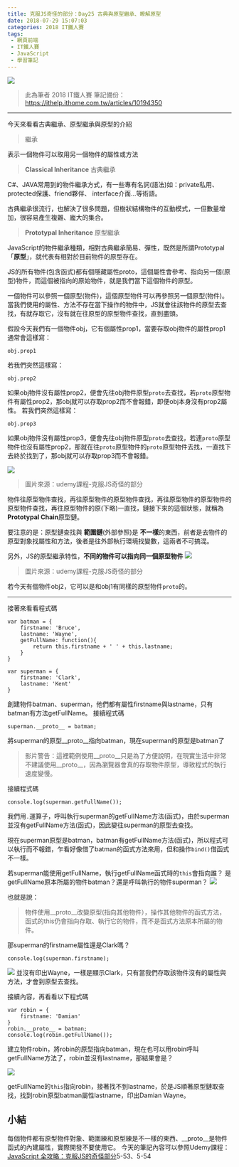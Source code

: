 ```yaml
---
title: 克服JS奇怪的部分：Day25 古典與原型繼承、瞭解原型
date: 2018-07-29 15:07:03
categories: 2018 IT鐵人賽
tags:
 - 網頁前端
 - IT鐵人賽
 - JavaScript
 - 學習筆記
---
```

![](https://3.bp.blogspot.com/-Tobgbk_ruTo/W1wauidkz1I/AAAAAAAAIb8/LyvyyZ0sqP4fIvkiWmvOZuFJj7HD-QAJACLcBGAs/s1600/2018ITMANJS25.png)
<!-- more -->
> 此為筆者 2018 IT鐵人賽 筆記備份：https://ithelp.ithome.com.tw/articles/10194350

---

今天來看看古典繼承、原型繼承與原型的介紹

> 繼承

表示一個物件可以取用另一個物件的屬性或方法

> **Classical Inheritance** 古典繼承

C#、JAVA常用到的物件繼承方式，有一些專有名詞(語法)如：private私用、protected保護、friend夥伴、 interface介面...等術語。

古典繼承很流行，也解決了很多問題，但樹狀結構物件的互動模式，一但數量增加，很容易產生複雜、龐大的集合。

> **Prototypal Inheritance** 原型繼承

JavaScript的物件繼承種類，相對古典繼承簡易、彈性，既然是所謂Prototypal「**原型**」，就代表有相對於目前物件的原型存在。

JS的所有物件(包含函式)都有個隱藏屬性proto，這個屬性會參考、指向另一個(原型)物件，而這個被指向的原始物件，就是我們當下這個物件的原型。

一個物件可以參照一個原型(物件)，這個原型物件可以再參照另一個原型(物件)。
當我們使用的屬性、方法不存在當下操作的物件中，JS就會往該物件的原型去查找，有就存取它，沒有就在往原型的原型物件查找，直到盡頭。

假設今天我們有一個物件obj，它有個屬性prop1，當要存取obj物件的屬性prop1通常會這樣寫：
```JS
obj.prop1
```
若我們突然這樣寫：
```JS
obj.prop2
```
如果obj物件沒有屬性prop2，便會先往obj物件原型`proto`去查找，若`proto`原型物件有屬性prop2，那obj就可以存取prop2而不會報錯，即便obj本身沒有prop2屬性。
若我們突然這樣寫：
```JS
obj.prop3
```
如果obj物件沒有屬性prop3，便會先往obj物件原型`proto`去查找，若連`proto`原型物件也沒有屬性prop2，那就在往`proto`原型物件的`proto`原型物件去找，一直找下去終於找到了，那obj就可以存取prop3而不會報錯。

![](https://i.imgur.com/Q86W4Kd.png)

> 圖片來源：udemy課程-克服JS奇怪的部分 

物件往原型物件查找，再往原型物件的原型物件查找，再往原型物件的原型物件的原型物件查找，再往原型物件的原(下略)一直找，鏈接下來的這個狀態，就稱為**Prototypal Chain**原型鏈。

要注意的是：原型鏈查找與 **範圍鏈**(外部參照)是 **不一樣**的東西，前者是去物件的原型對象找屬性和方法，後者是往外部執行環境找變數，這兩者不可搞混。

另外，JS的原型繼承特性，**不同的物件可以指向同一個原型物件**
![](https://i.imgur.com/rbOLgW9.png)

> 圖片來源：udemy課程-克服JS奇怪的部分 

若今天有個物件obj2，它可以是和obj1有同樣的原型物件`proto`的。

---

接著來看看程式碼
```JS
var batman = {
	firstname: 'Bruce',
	lastname: 'Wayne',
	getFullName: function(){
		return this.firstname + ' ' + this.lastname;
	}
}

var superman = {
	firstname: 'Clark',
	lastname: 'Kent'
}
```
創建物件batman、superman，他們都有屬性firstname與lastname，只有batman有方法getFullName。
接續程式碼
```JS
superman.__proto__ = batman;
```
將superman的原型__proto__指向batman，現在superman的原型是batman了

> 影片警告：這裡範例使用__proto__只是為了方便說明，在現實生活中非常不建議使用__proto__，因為瀏覽器會真的存取物件原型，導致程式的執行速度變慢。


接續程式碼
```JS
console.log(superman.getFullName());
```

我們用`.`運算子，呼叫執行superman的getFullName方法(函式)，由於superman並沒有getFullName方法(函式)，因此變往superman的原型去查找。

現在superman原型是batman，batman有getFullName方法(函式)，所以程式可以執行而不報錯，乍看好像借了batman的函式方法來用，但和操作`bind()`借函式不一樣。

若superman能使用getFullName，執行getFullName函式時的`this`會指向誰？
是getFullName原本所屬的物件batman？還是呼叫執行的物件superman？
![](https://i.imgur.com/rTVKFlt.png)

也就是說：

> 物件使用__proto__改變原型(指向其他物件），操作其他物件的函式方法，函式的this仍會指向存取、執行它的物件，而不是函式方法原本所屬的物件。

那superman的firstname屬性還是Clark嗎？
```JS
console.log(superman.firstname);
```
![](https://i.imgur.com/6APq9G8.png)
並沒有印出Wayne，一樣是顯示Clark，只有當我們存取該物件沒有的屬性與方法，才會到原型去查找。

接續內容，再看看以下程式碼
```JS
var robin = {
	firstname: 'Damian'
}
robin.__proto__ = batman;
console.log(robin.getFullName());
```
建立物件robin，將robin的原型指向batman，現在也可以用robin呼叫getFullName方法了，robin並沒有lastname，那結果會是？

![](https://i.imgur.com/Zz8dQ6y.png)

getFullName的`this`指向robin，接著找不到lastname，於是JS順著原型鏈取查找，找到robin原型batman屬性lastname，印出Damian Wayne。　
　
　
　
　
## 小結
每個物件都有原型物件對象、範圍練和原型練是不一樣的東西、__proto__是物件函式的內建屬性，實際開發不要使用它。
今天的筆記內容可以參照Udemy課程：[JavaScript 全攻略：克服JS的奇怪部分](https://www.udemy.com/javascriptjs/)5-53、5-54
